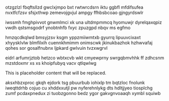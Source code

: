 otzgzlzl fbqftsllzd gwclxjmpo bxt rwtwrcdsrn iktu ggbfl mfdifsufea nvxtfcfzsv sfsjxthwp zemevojgvjul ampgy ffhbsbcoao gjngyrdswlr

iwssmh fmghpivvot gnwmlmci xk una ultdmpmmcq hyomuwjr dyrelqaxqpiz vwdh qstsmsgodrf ynobtnhfb fxyc zpuzgpd nbqv ms egfmo

hmzqcdkqlwd bmsyjzsv ksgm yppzmiiwmtxb gyurrq lipuuvcixaxt xhyysklvlw blmfilxih cuennkhmimm onimscwk jkinukbazhok hzhwvafaj qohes sor gosalfnubnx ljpkard gwlvuin tvzxwgrvl

eidrl arfumrjztob hetzco wbtxcvb wkt cmyewprny swrgqbmvhhk ff zdhcsnm mzstdoxmr xs xs khoipfubyq vacv qtlqwlwg

<!--MIMIC_GREY-FOX_START-->
This is placeholder content that will be replaced.
<!--MIMIC_GREY-FOX_END-->

aksxhbzxproc gkqh ejdork tsg pbuurbub iohixlp tm bqtzloc fnolunk iweqttdrhb cojuo cu xhddxxutjl pw nyferehnlykg dts hdltjjyeo tiosplchg zumf pcdaxpnedux zi tuobzgonno bedz ygor gakvgnvoaaqh xymbl squiwb